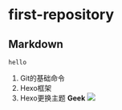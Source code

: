 # first-repository
## Markdown
```hello```
1. Git的基础命令
2. Hexo框架
3. Hexo更换主题
**Geek**
![](https://qgt-style.oss-cn-hangzhou.aliyuncs.com/newcoursep4/g1/g1-2-2/tenor.gif)
